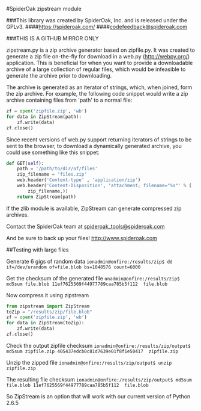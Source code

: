 #SpiderOak zipstream module

###This library was created by SpiderOak, Inc. and is released under the GPLv3.
####https://spideroak.com/
####codefeedback@spideroak.com

###THIS IS A GITHUB MIRROR ONLY



zipstream.py is a zip archive generator based on zipfile.py. It was created to
generate a zip file on-the-fly for download in a web.py (http://webpy.org/)
application. This is beneficial for when you want to provide a downloadable
archive of a large collection of regular files, which would be infeasible to
generate the archive prior to downloading.

The archive is generated as an iterator of strings, which, when joined, form
the zip archive. For example, the following code snippet would write a zip
archive containing files from 'path' to a normal file:

```python
zf = open('zipfile.zip', 'wb')
for data in ZipStream(path):
    zf.write(data)
zf.close()
```

Since recent versions of web.py support returning iterators of strings to be
sent to the browser, to download a dynamically generated archive, you could
use something like this snippet:

```python
def GET(self):
    path = '/path/to/dir/of/files'
    zip_filename = 'files.zip'
    web.header('Content-type' , 'application/zip')
    web.header('Content-Disposition', 'attachment; filename="%s"' % (
        zip_filename,))
    return ZipStream(path)
```

If the zlib module is available, ZipStream can generate compressed zip
archives.

Contact the SpiderOak team at spideroak_tools@spideroak.com

And be sure to back up your files! http://www.spideroak.com


##Testing with large files

Generate 6 gigs of random data
`ionadmin@onfire:/results/zip$ dd if=/dev/urandom of=file.blob bs=1048576 count=6000`

Get the checksum of the generated file
`onadmin@onfire:/results/zip$ md5sum file.blob
11ef7625569f44977789caa785b5f112  file.blob
`

Now compress it using zipstream

```python
from zipstream import ZipStream
toZip = "/results/zip/file.blob"
zf = open('zipfile.zip', 'wb')
for data in ZipStream(toZip):
    zf.write(data)
zf.close()
```

Check the output zipfile checksum
`ionadmin@onfire:/results/zip/output$ md5sum zipfile.zip
405437edcb0c81d7639e01f8f1e50417  zipfile.zip
`

Unzip the zipped file
`ionadmin@onfire:/results/zip/output$ unzip zipfile.zip`

The resulting file checksum
`ionadmin@onfire:/results/zip/output$ md5sum file.blob
11ef7625569f44977789caa785b5f112  file.blob`


So ZipStream is an option that will work with our current version of Python 2.6.5
